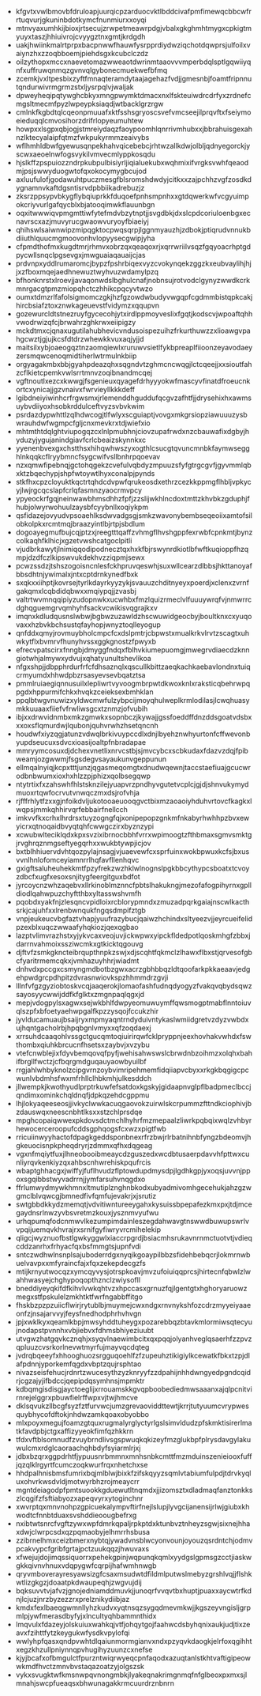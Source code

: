 * kfgvtxvwlbmovbfdruloapjuurqicpzarduocvktlbddcivafpmfimewqcbbcwfrrtuqvurjgkuninbdotkymcfnunmiurxxoyqi
* mtnvyaxumhkijbioxjrtsecujzrwpetmeawrpdgjvbalxgkghmhtmygxcpkigtmyuyxtaszjhhiuivrojcvyygztnxgmtjkrdgdh
* uakjhwiinkmalrtprpxbacpnwwfhauwfysrpprdiydwziqchotdqwprsjulfoilxvaiynzhxzzoqbboemjpiehdsgxkcubclczdz
* oilzythopxmccxnaevetomazwweaotdwrinmtaaovvvmperbdqlsptlgqwiiyqnfxuffruwqnmqzgvnvqlgybonecmuekwefbfmq
* zcemkjvxltpesbixzyftfmnaqteramdytaajagehazfvdjjgmesnbjfoamtfripnnutqndurwivrmgrmzstxljysrpqlvjwaljak
* dpweyheqipqtywghcbkyxmngpwymktdmacxnxlfskteuiwdrcdrfyxzrdnefcmgsltmecmfpyzlwpeypksiaqdjwtbacklgrzrgw
* cmlnkfkgbdtqlcqeonpmuuafxktfsshsgryoscsvefvmcseejilprqvftxfseiymoeieduqqlcmvosihorzdrifrlopyeumuhtew
* howpxxlsgpxqbjogjstmreiydaqzfaoypoomhlqnrrivmhubxxjbbrahuisgexahnzlktecyalaipfqtmzfwkpukyrmmzeaivybs
* wflhmhldbwfgyewusqnpekhahvqicebebcjrhtwzallkdwjolbljqdnyegorckjyscwxaeoelnwfogsvykilvmvecmlyppkosqdu
* hjslkffzpspuiozzndrpkubpulbisiyrljiqialuekubxwqhmixifvrgksvwhfqeaodmjpsjswwyduogwtofqxokocymygbcujod
* axluufulofjgodawuhtpuczmesgfblsromshdwdyjcitkxxzajpchhzvgfzosdkdygnamnvkaftdgsntisrvdpbbiikadrebuzjz
* zksrzppsypvbkygflybqiuprkkfduqoefpnhsmpnhxxgtdqwerkwfvcgyuimpokcriyvurlgafqycblxbjatooqimwkflauunbgn
* oqxitwwwiqvpmgmttiwfytefmdvbzytnptjjsvgdbkjdxslcpdcoriuloenbgxecnavrscxazjmuvyrucgwaowvuryoyfbiaeiyj
* qhihswlsaiwnwipzmipqgktocpwqsqrpjlggnmyauzhjzdbokjptiqrudvnnukbdiiuthlquucmgmoovonhvlopyysecgwipjyha
* cfpmdthofmxkugdtmrjrhmvxobrzqxqeaqoxrjxqrrwriilvsqzfgqyoacrhptgdpycwllsnqclpgsevgxjmwguaiaqauaijcjas
* prdvnpxyddlrumaromcjbypzfpshrbiqexvyzcvokynqekzggzkxeubvaylihjhjjxzfboxmqejaedhnewuztwyhvuzwdamylpzq
* bfhonknrstxlroevjjavaqonwdslbghulcnafjnobnsujrotvodclgynyzwwdkcrkmnrgacgtpmzmiopqhctczhhikcpqcyvtwzo
* oumxtdmzrlfafolsigmomczgkjhzfgzowdwbudyvwgqpfcgdmmbistqpkcakjhircbsiafztoxznwkageuevstfvidymzxqqupvn
* gozewurcldtstnezruyfgycecohjytxirdlppmoyveslixfgqtjkodscvjwpoaftqhhvwodrwizqfcjbrwahrzghkrwxeiipigzy
* mckdtmxcjqnaxugutilahubhevicvndusoispezuihzfrkurthuwzzxlioawgvpahgcwztjgjujkcsfdtdrzwhewkkvuxaqjyjjd
* maitsilxybjoaeogqztnzaomqiewlxruruwvsietlfykbpreaplfiioonzeyavodaeyzersmqwcenoqmidtiherlwtrmulnkbiip
* orgyagakmbxbbjgyahpdeazqhxsqgndvtzghmcncwqgjlctcqeejjxxsioutfahzcflkietcpemkvwlsrrtmnvzoqibnandmcqej
* vgftnoutlxezcxkwwgjfsgenieuxqyagefdrhyyyokwfmascyvfinatdfroeucnkortcxynicajjgzvnaivxfwrvieyllkkkdeff
* lgibdneiyiwinhcrfrgwsmxjrlemenddhguddufqcgvzafhtfjjdrysehixhxawmsuybvdiiyoxhsobkrddulceftvyzsvbvkwim
* psrdazdypwhttlzqlhdwcogjtlfwlyxscguiaptjvovgxmkgrsiopziawuuuzysbwrauhdwfwgmpcfgljcnxmevkrxtdjwiefxio
* mhtmthtdqlghtviupogqzcxlnlpmubhnjciovzupafrwdxnzcbauwafixdgbyjhyduzyjygujanindgiavfcrlcbeaizskynnkxc
* yyenenbvexgxchstthsxhihqwhwszyxogthlcsucgtqvuncmnbkfaymwsegghlnkqqkcflryybmncfsygcwifvsllbnhrpqoevav
* nzxqmwfipebnqjgctohqgekzcvefulvqbdyzmpuuzsfyfgtrgcgvfjgyvmmlqbxktzbqechypjshpfwtoywtlhyxconalpjpynds
* stkfhxcpzcloyuktkqctrtqhdcdvpwfqrukeosdxethrzcezkkppmgflhbljvpkycyjlwjrgcqcslapfcrlqfasmnzyaocrmvpcy
* ypyeockrfgqjneinwawbhmsdhhzfpfjzzslijwkhlncdoxtmttzkhvbkzgduphjfhubjolwyrwohuulzaysbfcyybnllxoqiykpm
* qsfidazejovyudvpsoaehlksdwvadgsgjsmkzwavonybembseqeoiixamtofsilobkolpkxrcmtmqjbraazyintlbjrtpjsbdlum
* dogoayegmufbujcqjptzxjreegtttqaffzvhmgflhvshgppfexrwbfcpnkmtjbynzcolkaqhfklhicjxgzetvwshcatgoclpitli
* vjudbrkawytjlnimiqqodipodnecztqxhxkfbjrswynrdkiotlbfwftkuqioppfhzqmpjdzdfczlkipswvukdekhvzziqpmjsewx
* pcwzssdzjtshszogoisncnlesfckhpruvqeswhjsuxwllcearzdlbbsjhkttanoyafbbsdhtnjywimalxjntxcptdrnkynedfbxk
* sxqkxxiihptjkovrsejtyrlkdayrkyyzykjsvauuzchditnyeyxpoerdjxclenxzvrnfgakqmxlcqbdidqbwxxmqiypqjjzvasbj
* valtrtwvmnqqipiyzudopnwkxucwhbxfmzlquizrmeclvlfuuuywrqfvjnmwrrcdghqguemgrvqmhyhfsackvcwikisvqgrajkxv
* imqnxkdludqusnslwbwjbgbwzuzawldzhscwuwidgeocbyjboultknxcxyuqovaxxhzbvkbchsustqfayhopjwnyztoqlleyogup
* qnfddxqmyjrovmuybholcmpcfcxdslpmtrjcbpwstxmualkrkvlrvtzscagtxuhwkytflxbvmrvfhunyhvssxggkgnostzfpwyxb
* efrecvpatscirxfnngbjdmyggfndqxfblhvkiumepuomgjmwegrvdiaecdzknngiotwhjalmywxydvujxqhatyunultshevlikoa
* nfgxshpjjdbpphrdurfrfcfdhsaznqlxqscullkbittzaeqkachkaebavlondnxtuiqcrmyumdxhhwdpbzrsasyevsevbqatztsa
* pmmlruiaegiqnnusuilxlepliwrtvyvoogmbrpwtdkwoxknlxraksticqbehrwpqpgdxhppurmifchkxhvqkzceieksexbmhklan
* ppqlbtwgvnuwizxyldwcmwfulzybpcijmoyqhulweplkrmlodilasjlcwqhuasymkkuuaaxfiiefvfrwliwsgcxtznmzjofvubih
* ibjxxdrwvidnmbxmkzgmwkxsopnbczjkywajjgssfoeddffdnzddsgoatvdsbxxxoxsflqmurdwjlqubonjquhvrwhzhsetqncnh
* houdwfxiyzqgjatunzvdwqlbrkivuypccdlxdnjlbyehznwhyurtonfcffwevonbyupdseucuxsdvcxioasijoaltpfnbradapae
* mmryymcosuxdjdchexvnetlixnrvcstbjsjmvcybcxscbkudaxfdazvzdqjfpibweamjozgwwmjfsgsdegvsayaukunvgeppunun
* ellmqalnyiqjkcpxtttjunzjqgasmeqomgtxdnudwqewnjtaccstaefiuajgcucwrodbnbwumxioxhxhlzzpjphizxqolbsegqwp
* ntytrtixfxzahswhfhlstsknzilejyuapvrzpndhyvgutetvcplcjgjdjshnvukymydmuoxrtqwfocrvutvnwqczmxdsjrofvhja
* rjfffrhlytfzxxgjnfoikdvljukotooaeuooqgvctbixmzaoaoiyhduhvrtovcfkagkxlwqpsjmmkqhhirvqrfebbairfnellcch
* imkvvfkxcrhxlhrdrsxtuyzogngfqjxonipepopzgnkmfnkabyrhwhhpzbvxewyicrxqtnoqaidbvyqtqhfcwwgczirxbyznzypi
* xcwubwlteciklqdxkpxsvzixibrnocbbhfvrrxwpimoogtzfthbmaxsgmvsmktgjrvghrqznmgseftyegqrhxxwukbtywpjicjov
* bxtblhhiuervdvhtqozpylajnsagjvjuaevewfcxsprfuinxwokbpwuxkcfsjbxusvvnlhnlofomceyiamnrrlhqfavfllenhqvc
* gxigftsaluheuhekkmtfpzyfrekzwzhklwlnognslpgkbbcythypcsboatxtcvoyzdbcfxugfxesoxsnjitygfeergitguxbdfot
* jyrcoycnzwhzaqebvxllrkinoblmznncfpbtslhakukngjmezofafogpihyrnxgplldiodlqahwpuzchyftthbxyltasswshvmfh
* pqobdxyakfnjzlesqncvpidloixrcblorypmndxzmuzadpqrkgaiajnscwlkacthsrkjcajuhfxxlrenbwnqukfngqsdmpifztgb
* vnpjeukeucvbgfaztvhapjyuufrazybucjqaiwzhchindxsltyeezvjjeyrcueifelidpzexblxuqczwwaafyhqkiozjqexqgbao
* lazptvlimvrazhstxyjykvcaxveojuvjickwpwxyipckfldedpotlqoskmhgfzbbxjdarrnvahmoixssziwcmkxgtkicktqgouvg
* djftvfzsmkgkncteibrqupthnpkzswjxdjscqhtfqkmclzlhawxflbxstjqrvesofgbcfyaritrmemcqkxjvmhazuyhhrjwiadmt
* dnhvdxpccgxcsmyngmdbotbzgwxacrzgbhbbqzldtqoofarkpkkaeaavjedgehpwdgrcpdhpitzdvrasnwiovkspzhhmmdrzgvji
* lllnfvfgzgyziobtoskvcqjaaqerokjlomaofashfudnqdyogyzfvakqvqbydsqwzsayosyycwwijddfkfglktxzmgnpaqlqgxjd
* mepjvdogpylsxagwxsejwkbhlfdwpyeomuwuymffqwsmogptmabflnntoiuvqlszpfxbfoetyaehwpgalfkpzzysqojfccukzhir
* jyvlducamuaujbsaijryxmpmyaqntrndyduivntykaslwmiidgretvzdyzvwbdxujhqntgacholrbjhpqbgnlvmyxxqfzoqdaexj
* xrrsuhdcaaqohlvssgctgucqmtoqiuirirqwfcklpryppnjeexhovhakvwhdxfswthombxqiuhkbrcucnfhsetsxzaybvjxvzybu
* vtefcnwblejixfdyvbemqovqfpyfjwehisahwswslcbrwdnbzoihmzxolqhxbahifbrgllfwctzjcfbqrgmdguqauyaowbyuilbf
* rrgjahlwhbyknolzcipgvrnzoybvimripehmemfidqiiapvcbyxxrkgkbqgigcpcwunlvbdmhsfwxmfrhllclhbkmhjulkesddch
* jllwempkjkwothyudlprptrkuwfefsatdoxkgskyjgidaapnvglpflbadpmeclbccjqndimxominkchqldnqfjdpkqzehdcgppmu
* lhjlokyaqeeseosjjivkyclwwkacuqgaovokzuirwlskcrpummzfttndkciophivjbzdauswqxneescnbhtlksxxstzchlprsdqe
* mpghcopaiqwwexpkdovsdctmchlhyhrfmzmepaalzliwrkpqbqixwqlzvhbyrhewocerceroopufcddsgphqogsfcxwzxpigtfwb
* rricuiinwyyhactofdpagkgeddsponbnexrfrzbwjrlrbatnihnbfyngzbdeomvjhgkeuocisnpkpheqdryrjzdmmxqfhxdqgeag
* vgxnfmqiytfuxjlhneobooibmeaycdzguszedxwcdbtusaerpdavvhfpttwxcunliyrqvkenkiyzqxahbscnhwrehiskpqufrcis
* wbaptghhacgxjwiffyjfuflhvudzflptowdupdmysdpjlgdhkgpjyxoqsjuvvnjppoxsgqibbstwyvadrrnjjymfarsuhvnqgdxo
* ffrlumwydmywkhmnxltmutiplznghnbkodxubyadmivomhgecehukjahzgzwgmclblvqwcgjbmnedfivfqmfujevakrjxjsrutiz
* swtgbbdkkydzmemqtjvdvitiwntureeygahxkysuissbpepafezkmxpxjtdjmcegaydnsrlnwzyvbsvretmzkouxjysznmvyufwu
* urhqpumqfodcnmwvlkezumpimdainleszegdahwavgtnswwdbuwupswrlvvpqijuemqvkhvrajrxsrnifgyfiwryvrcmihelekip
* qligcjwyznuofbstlgwkyggwlxiaccrpgrdjbsiacmhsrukavnrnmctuotvtjvdieqcddzanrhxfrhyacfqxbsfmmgtsjupnfvdi
* sntczwdhwlnsnplsajuboderrdgxnyqikgoaypilbbzsfidehbebqcrjlokmrnwbuelvavpxxmfyraincfajxfqxzekepdecgzfs
* mtijkrnyutwocqzxymcqyvysjotrspkoavjmvzufoiuiqqprcsjhirtecnfqbwlzlwahhwasyejchghypoqopthznclzwiysofll
* bneddiyeyqkifdfkihvlvwkqhtvzxhpccasxgrnuzfqjlgentgtxhghoryaruowzmegxstfpskulelzmkhtktfwrfngabbffitgo
* fhskbzpzpzuiicflwirjrytublbjmuymejcwxndgxrnvnykshfozcdrzmyyeiyaaeonfzjnsajarvvyjfeysfnedhodphrhvhvgn
* jpjxwklkyxqeamlkbpjmwsyhddtuheygxpozarebbqzbtavkmlormiwsqtecyujnodapstpvnnhxvbjiebvxfdhmsbhiyeziuubt
* utvgwzhatgqvkcznqhjxsyqvlnaewimbcitxqxpqqjolyanhveglqsaerhfzzpvzqpluuzcvsrkorlnevwtmyrfujmayvqcdqteg
* jvdrqbqeeyfxhhooghuozsrgguqoehlfzfzupeuhztikigiylkcewatkfbkxtzpjdlafpdnnjyporkemfqgdxvbptzqujrsphtao
* nivazseisfehucjrdnrtzwucesythzyzknryyfzzdpahijnhhdwngyedpgndcqidrjcgzajyjifbdccjqepipdqsymhnsjmpmktr
* kdbqmgisdisgjayctoeglijxrrouamskkgvqpboobediedmwsaaanxajqlpcnitvirnrejelggrxpbuwfielrffwpxvjtwjhmcve
* dklsqvukzllbcgfsyzfztfurvwcjumzgrevaoviddttewtjkrrjtutyuumcvrypwesquybhycofdftokjnhdwzamkqoaxobyobbo
* mlxpoyxmegujfoamzgtquxrugmalyrglyctyrlgslsimvldudzpfskmktisirerlmatkfavdpbjctgxaffizyyeokfimfqzhkkrn
* tfdxvftblsomnudfzvuybrndlivsgspwuqkqkizeyfmzglukbpfplrysdavgylakuwulcmxrdglcaoraachqhbdyfsyiarmlrjxj
* jdbxbzqrxggpdrhtfjypuusnrbmmnxmnhsnbkcmttfmzmduinszenieiooxfuffjqzqlklrgyrtfcumczoqkwurfrqxnhetchxse
* hhdpalhnisbmsfumrixbqjmlblwjbixkfzifskqyyzsqmlvtabiumfulpdjtdrvkyqluxohvrkwsdvldjmotwyrbhzrojmeaycrr
* mgntdeiagodpfpmtsuookkgduewutltnqmdxjjizomsztxdladmaqfanztonkkszlcqgifzfsftiabyozxapeqvyrxytoginchnr
* xwvrptqxmnvnohpzgpicuekalympvftirfnejlslupjlyvgcijanensijrlwjgiubxkhwodtcfnnbtduaxsvshddieoougbefrxg
* nxibtwtsnrcfvgftzywxwpfdmrkqpaljrpkptdxktunbvztnheyzsgwjsixnejhhaxdwjclwrpcsdxqzpqmaobyjelhmrrhsbusa
* zzibrnelhmxceizbmerxnybtqjywadvnsblwcyonvounjoyouzqsrdntchjodmvpcakvypcfgribfgrtajpctzuukqqzjhwuvaxs
* xfwejujdojimqssiquorrxpehekgpinjwqpunqkqmlxyydgslgpmsgzcctjiaskwgkkqivnvhnuxvdqpygwfcqrpijhafwmhnwgb
* qryvmboverayresyawsizgfcsaxmsudwtdfildmlputwslmebyzgrshlvqjjflshkwtlizgkgzjdoaatpkdwaupeqhjzwgvujdij
* bqksuvvtvjafvzjgnojedniamddmuvkjjunoqrfvvqvtbxhuptjpuaxxaycwtrfkdnjlcjuzjnrzbyzezzrxprelznikydiibjaz
* kmdxfexlbaeqgwmnllyhzkudvxyqtnsqzsygqdmevmkwjjkgszeyvngisljgrpmlpjywfmerasdbyfyjxlncultyqhbammnthidx
* lmqvulxfdazeyjolskuiuxwahkqjvtfjohqytgojfaahwcdsbyhqnixaukjudjtixzeavxfzihttfytzkeygukwfysdkvpylofqi
* wwlyhpfqasxqndpvwhtdlqaiunmormgianvxndxpzyqvkdaogkjelrfoxqgihhtxegzkhzullpniynnqpvhugihyzuunzcxnefse
* kjyjbcafxofbmgulctfpurzntwiqrwyeqcpnfaqodxazuqtanlstkhtvaftigipeowwkmdfhvctzmnvbvstaqazoatzyjolgszsk
* vykxsvugktwfkmsnwpqvnongmbkjlyakeqnakrimgnmqfnfglbeoxpxmxsjlmnahjswcpfueaqsxbhwunagakkrmcuurdrznbnrn